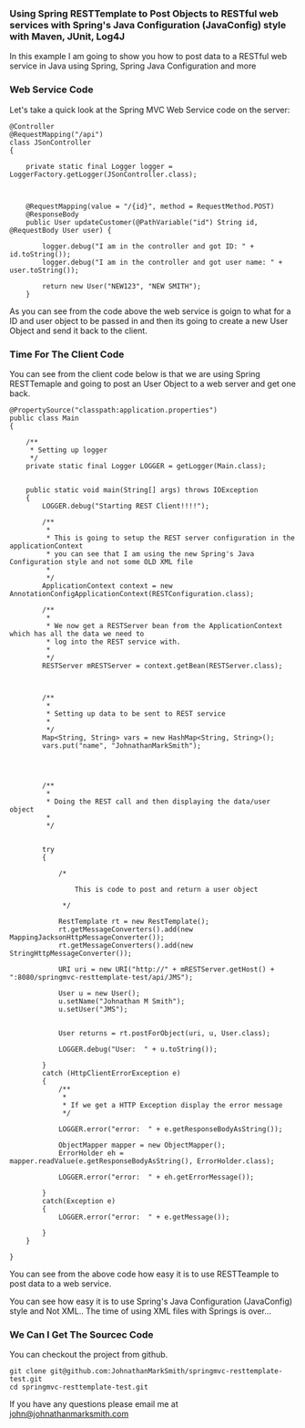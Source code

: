 ###  Using Spring RESTTemplate to Post Objects to RESTful web services with Spring's Java Configuration (JavaConfig) style with Maven, JUnit, Log4J


In this example I am going to show you how to post data to a RESTful web service in Java using Spring, Spring Java Configuration and more


### Web Service Code

Let's take a quick look at the Spring MVC Web Service code on the server:

    @Controller
    @RequestMapping("/api")
    class JSonController
    {

        private static final Logger logger = LoggerFactory.getLogger(JSonController.class);



        @RequestMapping(value = "/{id}", method = RequestMethod.POST)
        @ResponseBody
        public User updateCustomer(@PathVariable("id") String id, @RequestBody User user) {

            logger.debug("I am in the controller and got ID: " + id.toString());
            logger.debug("I am in the controller and got user name: " + user.toString());

            return new User("NEW123", "NEW SMITH");
        }


As you can see from the code above the web service is goign to what for a ID and user object to be passed in and then its going to create a new User Object and send it back to the client.

### Time For The Client Code

You can see from the client code below is that we are using Spring RESTTemaple and going to post an User Object to a web server and get one back.


    @PropertySource("classpath:application.properties")
    public class Main
    {

        /**
         * Setting up logger
         */
        private static final Logger LOGGER = getLogger(Main.class);


        public static void main(String[] args) throws IOException
        {
            LOGGER.debug("Starting REST Client!!!!");

            /**
             *
             * This is going to setup the REST server configuration in the applicationContext
             * you can see that I am using the new Spring's Java Configuration style and not some OLD XML file
             *
             */
            ApplicationContext context = new AnnotationConfigApplicationContext(RESTConfiguration.class);

            /**
             *
             * We now get a RESTServer bean from the ApplicationContext which has all the data we need to
             * log into the REST service with.
             *
             */
            RESTServer mRESTServer = context.getBean(RESTServer.class);



            /**
             *
             * Setting up data to be sent to REST service
             *
             */
            Map<String, String> vars = new HashMap<String, String>();
            vars.put("name", "JohnathanMarkSmith");




            /**
             *
             * Doing the REST call and then displaying the data/user object
             *
             */


            try
            {

                /*

                    This is code to post and return a user object

                 */

                RestTemplate rt = new RestTemplate();
                rt.getMessageConverters().add(new MappingJacksonHttpMessageConverter());
                rt.getMessageConverters().add(new StringHttpMessageConverter());

                URI uri = new URI("http://" + mRESTServer.getHost() + ":8080/springmvc-resttemplate-test/api/JMS");

                User u = new User();
                u.setName("Johnathan M Smith");
                u.setUser("JMS");


                User returns = rt.postForObject(uri, u, User.class);

                LOGGER.debug("User:  " + u.toString());

            }
            catch (HttpClientErrorException e)
            {
                /**
                 *
                 * If we get a HTTP Exception display the error message
                 */

                LOGGER.error("error:  " + e.getResponseBodyAsString());

                ObjectMapper mapper = new ObjectMapper();
                ErrorHolder eh = mapper.readValue(e.getResponseBodyAsString(), ErrorHolder.class);

                LOGGER.error("error:  " + eh.getErrorMessage());

            }
            catch(Exception e)
            {
                LOGGER.error("error:  " + e.getMessage());

            }
        }

    }


You can see from the above code how easy it is to use RESTTeample to post data to a web service.



You can see how easy it is to use Spring's Java Configuration (JavaConfig) style and Not XML.. The time of using XML files with Springs is over...

### We Can I Get The Sourcec Code

You can checkout the project from github.

    git clone git@github.com:JohnathanMarkSmith/springmvc-resttemplate-test.git
    cd springmvc-resttemplate-test.git


If you have any questions please email me at john@johnathanmarksmith.com